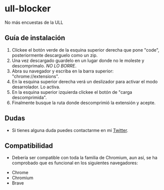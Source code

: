 # ull-blocker
No más encuestas de la ULL

## Guía de instalación
1. Clickee el botón verde de la esquina superior derecha que pone "code", posteriormente descarguelo como un zip.
2. Una vez descargado guardelo en un lugar donde no le moleste y descomprimalo. *NO LO BORRE*.
3. Abra su navegador y escriba en la barra superior: "chrome://extensions".
4. En la esquina superior derecha verá un deslizador para activar el modo desarrolador. Lo activa.
5. En la esquina superior izquierda clickee el botón de "carga descomprimida".
6. Finalmente busque la ruta donde descomprimió la extensión y acepte.

## Dudas
- Si tienes alguna duda puedes contactarme en mi [Twitter](https://twitter.com/mllim0).

## Compatibilidad
- Debería ser compatible con toda la familia de Chromium, aun así, se ha comprobado que es funcional en los siguientes navegadores:
* Chrome
* Chromium
* Brave

